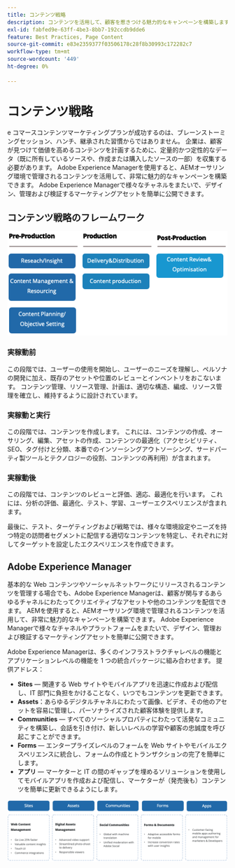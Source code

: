 ```yaml
---
title: コンテンツ戦略
description: コンテンツを活用して、顧客を惹きつける魅力的なキャンペーンを構築します。
exl-id: fabfed9e-63ff-4be3-8bb7-192ccdb9dde6
feature: Best Practices, Page Content
source-git-commit: e83e2359377f03506178c28f8b30993c172282c7
workflow-type: tm+mt
source-wordcount: '449'
ht-degree: 0%

---
```


# コンテンツ戦略

e コマースコンテンツマーケティングプランが成功するのは、ブレーンストーミングセッション、ハンチ、継承された習慣からではありません。 企業は、顧客が見つけて価値を高めるコンテンツを計画するために、定量的かつ定性的なデータ（既に所有しているソースや、作成または購入したソースの一部）を収集する必要があります。 Adobe Experience Managerを使用すると、AEMオーサリング環境で管理されるコンテンツを活用して、非常に魅力的なキャンペーンを構築できます。 Adobe Experience Managerで様々なチャネルをまたいで、デザイン、管理および検証するマーケティングアセットを簡単に公開できます。

## コンテンツ戦略のフレームワーク

![コンテンツ戦略フレームワークの図](../../assets/playbooks/content-strategy-framework.png)

### 実稼動前

この段階では、ユーザーの使用を開始し、ユーザーのニーズを理解し、ペルソナの開発に加え、既存のアセットや位置のレビューとインベントリをおこないます。 コンテンツ管理、リソース管理、計画は、適切な構造、編成、リソース管理を確立し、維持するように設計されています。

### 実稼動と実行

この段階では、コンテンツを作成します。 これには、コンテンツの作成、オーサリング、編集、アセットの作成、コンテンツの最適化（アクセシビリティ、SEO、タグ付けと分類、本番でのインソーシングアウトソーシング、サードパーティ製ツールとテクノロジーの役割、コンテンツの再利用）が含まれます。

### 実稼動後

この段階では、コンテンツのレビューと評価、適応、最適化を行います。 これには、分析の評価、最適化、テスト、学習、ユーザーエクスペリエンスが含まれます。

最後に、テスト、ターゲティングおよび戦略では、様々な環境設定やニーズを持つ特定の訪問者セグメントに配信する適切なコンテンツを特定し、それぞれに対してターゲットを設定したエクスペリエンスを作成できます。

## Adobe Experience Manager

基本的な Web コンテンツやソーシャルネットワークにリリースされるコンテンツを管理する場合でも、Adobe Experience Managerは、顧客が関与するあらゆるチャネルにわたってクリエイティブなアセットや他のコンテンツを配信できます。 AEMを使用すると、AEMオーサリング環境で管理されるコンテンツを活用して、非常に魅力的なキャンペーンを構築できます。 Adobe Experience Managerで様々なチャネルやプラットフォームをまたいで、デザイン、管理および検証するマーケティングアセットを簡単に公開できます。

Adobe Experience Managerは、多くのインフラストラクチャレベルの機能とアプリケーションレベルの機能を 1 つの統合パッケージに組み合わせます。 提供アドレス：

- **Sites** — 関連する Web サイトやモバイルアプリを迅速に作成および配信し、IT 部門に負担をかけることなく、いつでもコンテンツを更新できます。
- **Assets**：あらゆるデジタルチャネルにわたって画像、ビデオ、その他のアセットを容易に管理し、パーソナライズされた顧客体験を提供します。
- **Communities** — すべてのソーシャルプロパティにわたって活発なコミュニティを構築し、会話を引き付け、新しいレベルの学習や顧客の忠誠度を呼び起こすことができます。
- **Forms** — エンタープライズレベルのフォームを Web サイトやモバイルエクスペリエンスに統合し、フォームの作成とトランザクションの完了を簡単にします。
- **アプリ** — マーケターと IT の間のギャップを埋めるソリューションを使用してモバイルアプリを作成および配信し、マーケターが（発売後も）コンテンツを簡単に更新できるようにします。

![コンテンツ戦略フレームワークの図](../../assets/playbooks/content-strategy-framework2.png)
